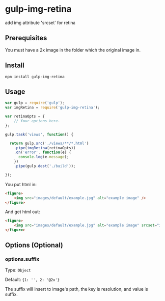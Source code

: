# gulp-img-retina
add img attribute 'srcset' for retina

## Prerequisites
You must have a 2x image in the folder which the original image in.

## Install

`npm install gulp-img-retina`

## Usage

``` js
var gulp = require('gulp');
var imgRetina = require('gulp-img-retina');

var retinaOpts = {
    // Your options here.
};

gulp.task('views', function() {

  return gulp.src('./views/**/*.html')
    .pipe(imgRetina(retinaOpts))
    .on('error', function(e) {
      console.log(e.message);
    })
    .pipe(gulp.dest('./build'));

});
```

You put html in:
``` html
<figure>
	<img src="images/default/example.jpg" alt="example image" />
</figure>
```

And get html out:
``` html
<figure>
	<img src="images/default/example.jpg" alt="example image" srcset="images/default/example.jpg 1x, images/default/example@2x.jpg 2x" />
</figure>
```

## Options (Optional)

### options.suffix
Type: ```Object```

Default: ```{1: '', 2: '@2x'}```

The suffix will insert to image's path, the key is resolution, and value is suffix.
